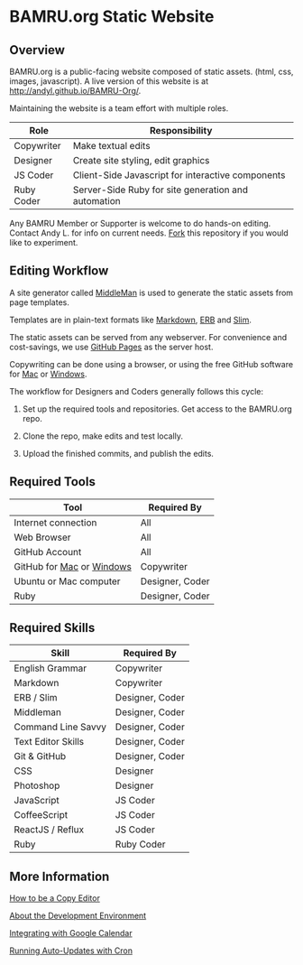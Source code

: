 # BAMRU.org Static Website

## Overview

BAMRU.org is a public-facing website composed of static assets. (html,
css, images, javascript).  A live version of this website is at
http://andyl.github.io/BAMRU-Org/.

Maintaining the website is a team effort with multiple roles.

| Role       | Responsibility                                      |
| ----       | --------------                                      |
| Copywriter | Make textual edits                                  |
| Designer   | Create site styling, edit graphics                  |
| JS Coder   | Client-Side Javascript for interactive components   |
| Ruby Coder | Server-Side Ruby for site generation and automation |

Any BAMRU Member or Supporter is welcome to do hands-on editing.
Contact Andy L. for info on current needs.
[Fork](http://help.github.com/articles/fork-a-repo) this repository if
you would like to experiment.

## Editing Workflow

A site generator called [MiddleMan](http://middlemanapp.com) is used
to generate the static assets from page templates.

Templates are in plain-text formats like
[Markdown](http://en.wikipedia.org/wiki/Markdown),
[ERB](http://en.wikipedia.org/wiki/ERuby) and
[Slim](http://slim-lang.com).

The static assets can be served from any webserver.  For convenience
and cost-savings, we use [GitHub Pages](https://pages.github.com) as
the server host.

Copywriting can be done using a browser, or using the free GitHub
software for [Mac][1] or [Windows][2]. 

The workflow for Designers and Coders generally follows this cycle:

1) Set up the required tools and repositories.  Get access to the
BAMRU.org repo.

2) Clone the repo, make edits and test locally.

3) Upload the finished commits, and publish the edits.

## Required Tools
         
| Tool                                | Required By     |
| ----                                | -----------     |
| Internet connection                 | All             |
| Web Browser                         | All             |
| GitHub Account                      | All             |
| GitHub for [Mac][1] or [Windows][2] | Copywriter      |
| Ubuntu or Mac computer              | Designer, Coder |
| Ruby                                | Designer, Coder |

[1]: https://windows.github.com
[2]: https://mac.github.com/

## Required Skills

| Skill              | Required By     |
| -----              | -----------     |
| English Grammar    | Copywriter      |
| Markdown           | Copywriter      |
| ERB / Slim         | Designer, Coder |
| Middleman          | Designer, Coder |
| Command Line Savvy | Designer, Coder |
| Text Editor Skills | Designer, Coder |
| Git & GitHub       | Designer, Coder |
| CSS                | Designer        |
| Photoshop          | Designer        |
| JavaScript         | JS Coder        |
| CoffeeScript       | JS Coder        |
| ReactJS / Reflux   | JS Coder        |
| Ruby               | Ruby Coder      |

## More Information

[How to be a Copy Editor](./docs/copy_editor.md)

[About the Development Environment](./docs/dev_environment.md)

[Integrating with Google Calendar](./docs/google_calendar.md)

[Running Auto-Updates with Cron](./docs/cron.md)



